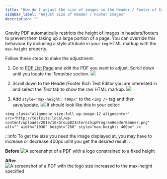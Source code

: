 ```yaml
---
title: "How do I adjust the size of images in the Header / Footer of Core and Universal templates?"
sidebar_label: "Adjust Size of Header / Footer Images"
description: ""
---
```


Gravity PDF automatically restricts the height of images in headers/footers to prevent them taking up a large portion of a page. You can override this behaviour by including a style attribute in your `img` HTML markup with the `max-height` property.

Follow these steps to make the adjustment:

1. Go to [PDF List Page](managing-pdfs.md) and edit the PDF you want to adjust. Scroll down until you locate the _Template_ section. 
![](https://resources.gravitypdf.com/uploads/2021/03/v6-Gravity-PDF-Template-Tab.png)

2. Scroll down to the Header/Footer Rich Text Editor you are interested in and select the _Text_ tab to show the raw HTML markup.
![](https://resources.gravitypdf.com/uploads/2021/03/v6-Header-Text-Editor.png)
  
3. Add `style="max-height: 400px"` to the `<img />` tag and then save/update.
![](https://resources.gravitypdf.com/uploads/2021/03/v6-Header-Style.png)
It should look like this in your editor:
```
<img class="alignnone size-full wp-image-12 aligncenter" src="http://testsite.local/wp-content/uploads/2019/10/Group82InternshipProgramHeaderBanner.png" alt="" width="1030" height="250" style="max-height: 400px" />
```

:::info
To get the size you need the image displayed at, you may have to increase or decrease 400px until you get the desired result.
:::

**Before**
![A screenshot of a PDF with a logo constrained to a fixed height](https://resources.gravitypdf.com/uploads/2021/03/Header-before-style.png)

**After**
![A screenshot of a PDF with the logo size increased to the max-height specified](https://resources.gravitypdf.com/uploads/2021/03/Header-after-style.png)
